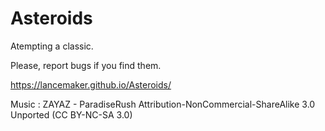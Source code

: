 # Asteroids
Atempting a classic.

Please, report bugs if you find them. 

https://lancemaker.github.io/Asteroids/

Music : 
ZAYAZ - ParadiseRush 
Attribution-NonCommercial-ShareAlike 3.0 Unported (CC BY-NC-SA 3.0) 
